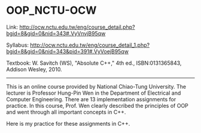 # OOP_NCTU-OCW

Link: http://ocw.nctu.edu.tw/eng/course_detail.php?bgid=8&gid=0&nid=343#.VyVnvjB95qw


Syllabus: http://ocw.nctu.edu.tw/eng/course_detail_1.php?bgid=8&gid=0&nid=343&pid=391#.VyVoejB95qw


Textbook: W. Savitch (WS), "Absolute C++," 4th ed., ISBN:0131365843, Addison Wesley, 2010. 

---
This is an online course provided by National Chiao-Tung University. The lecturer is Professor Hung-Pin Wen in the Department of Electrical and Computer Engineering. There are 13 implementation assignments for practice. In this course, Prof. Wen clearly described the principles of OOP and went through all important concepts in C++. 

Here is my practice for these assignments in C++.
